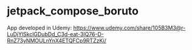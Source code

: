 # jetpack_compose_boruto
App developed in Udemy: https://www.udemy.com/share/105B3M3@r-LuDjYlSkclGDubDd_C3d-eat-3lQ76-D-RnZ73yNMOULnYnX4ETQFCp9RTZzKi/
